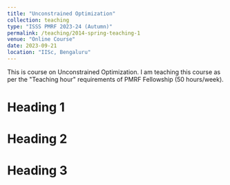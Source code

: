 ```yaml
---
title: "Unconstrained Optimization"
collection: teaching
type: "ISSS PMRF 2023-24 (Autumn)"
permalink: /teaching/2014-spring-teaching-1
venue: "Online Course"
date: 2023-09-21
location: "IISc, Bengaluru"
---
```


This is course on Unconstrained Optimization. I am teaching this course as per the "Teaching hour" requirements of PMRF Fellowship (50 hours/week). 

Heading 1
======

Heading 2
======

Heading 3
======
